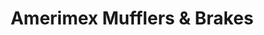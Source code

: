 ---
title: "Amerimex Mufflers & Brakes"
url: /woodstock/amerimex-mufflers-and-brakes/
shop: car repair
---